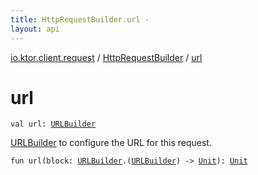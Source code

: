 ```yaml
---
title: HttpRequestBuilder.url - 
layout: api
---
```


<div class='api-docs-breadcrumbs'><a href="../index.html">io.ktor.client.request</a> / <a href="index.html">HttpRequestBuilder</a> / <a href="./url.html">url</a></div>

# url

<div class="overload-group" markdown="1">

<div class="signature"><code><span class="keyword">val </span><span class="identifier">url</span><span class="symbol">: </span><a href="../../io.ktor.http/-u-r-l-builder/index.html"><span class="identifier">URLBuilder</span></a></code></div>

<a href="../../io.ktor.http/-u-r-l-builder/index.html">URLBuilder</a> to configure the URL for this request.

</div>
<div class="overload-group" markdown="1">

<div class="signature"><code><span class="keyword">fun </span><span class="identifier">url</span><span class="symbol">(</span><span class="parameterName" id="io.ktor.client.request.HttpRequestBuilder$url(kotlin.Function2((io.ktor.http.URLBuilder, , kotlin.Unit)))/block">block</span><span class="symbol">:</span>&nbsp;<a href="../../io.ktor.http/-u-r-l-builder/index.html"><span class="identifier">URLBuilder</span></a><span class="symbol">.</span><span class="symbol">(</span><a href="../../io.ktor.http/-u-r-l-builder/index.html"><span class="identifier">URLBuilder</span></a><span class="symbol">)</span>&nbsp;<span class="symbol">-&gt;</span>&nbsp;<a href="https://kotlinlang.org/api/latest/jvm/stdlib/kotlin/-unit/index.html"><span class="identifier">Unit</span></a><span class="symbol">)</span><span class="symbol">: </span><a href="https://kotlinlang.org/api/latest/jvm/stdlib/kotlin/-unit/index.html"><span class="identifier">Unit</span></a></code></div>

</div>
